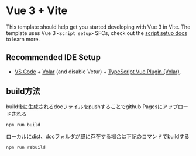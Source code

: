 # Vue 3 + Vite

This template should help get you started developing with Vue 3 in Vite. The template uses Vue 3 `<script setup>` SFCs, check out the [script setup docs](https://v3.vuejs.org/api/sfc-script-setup.html#sfc-script-setup) to learn more.

## Recommended IDE Setup

- [VS Code](https://code.visualstudio.com/) + [Volar](https://marketplace.visualstudio.com/items?itemName=Vue.volar) (and disable Vetur) + [TypeScript Vue Plugin (Volar)](https://marketplace.visualstudio.com/items?itemName=Vue.vscode-typescript-vue-plugin).

## build方法
build後に生成されるdocファイルをpushすることでgithub Pagesにアップロードされる

```
npm run build
```

ローカルにdist、docフォルダが既に存在する場合は下記のコマンドでbuildする
```
npm run rebuild
```
